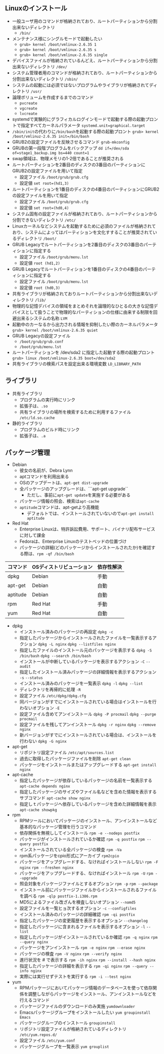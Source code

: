 ## Linuxのインストール

- 一般ユーザ用のコマンドが格納されており、ルートパーティションから分割出来ないディレクトリ
    - ```/bin/```
- メンテナンス様にシングルモードで起動したい
    - ```grub> kernel /boot/vmlinux-2.6.35 1``` 
    - ```grub> kernel /boot/vmlinux-2.6.35 s``` 
    - ```grub> kernel /boot/vmlinux-2.6.35 single``` 
- デバイスファイルが格納されているんどえ、ルートパーティションから分割出来ないディレクトリ ```/dev/```
- システム管理者用のコマンドが格納されており、ルートパーティションから分割出来ないディレクトリ ```/sbin/```
- システムの起動には必須ではないプログラムやライブラリが格納されてディレクトリ ```/usr/```
- 論理ボリュームを作成するまでのコマンド
    - ```pvcreate```
    - ```vgcreate```
    - ```lvcreate```
- systemdで実験的にグラフィカルログインモードで起動する際の起動プロントで指定すべてカーネルパラメータ ```systemd.unit=graphical.target```
- ```/sbin/init```の代わりに```/bin/bash```を起動する際の起動プロント ```grub> kernel /boot/vmlinuz-2.6.35 init=/bin/bash```
- GRUB2の設定ファイルを反映させるコマンド ```grub-mkconfig```
- GRUBの第一段階プログラムをバックアップ ```dd if=/dev/sda of=stage1_backup.img bs=440 count=1```
- swap領域は、物理メモリの1-2倍であることが推奨される
- ルートパーティションを2番目のディスクの3番目のパーティションにGRUB2の設定ファイルを用いて指定
    - 設定ファイル ```/boot/grub/grub.cfg```
    - 設定値 ```set root=(hd1,3)```
- ルートパーティションを1番目のディスクの4番目のパーティションにGRUB2の設定ファイルを用いて指定
    - 設定ファイル ```/boot/grub/grub.cfg```
    - 設定値 ```set root=(hd0,4)```
- システム固有の設定ファイルが格納されており、ルートパーティションから分割できないディレクトリ ```/etc/```
- Linuxカーネルなどシステムを起動するために必須のファイルが格納されており、システムによってはパーティションを文化すすることが推奨されているディレクトリ ```/boot/```
- GRUB Legacyでルートパーティションを2番目のディスクの3番目のパーティションに指定する
    - 設定ファイル ```/boot/grub/menu.lst```
    - 設定値 ```root (hd1,2)```
- GRUB Legacyでルートパーティションを1番目のディスクの4番目のパーティションに指定する
    - 設定ファイル ```/boot/grub/menu.lst```
    - 設定値 ```root (hd0,3)```
- 共有ライブラリが格納されておりルートパーティションから分割出来ないディレクトリ ```/lib/```
- 物理的な記憶デバイスの領域をまとめそれを論理的なひとるの大きな記憶デバイスとして扱うことで物理的なパーティションの仕様に由来する制限を回避出来るシステムの名称 ```LVM```
- 起動中のカーなるから出力される情報を抑制したい際のカーネルパラメータ ```grub> kernel /boot/vmlinux-2.6.35 quiet```
- GRUB Legacyの設定ファイル
    - ```/boot/grub/grub.conf```
    - ```/boot/grub/menu.lst```
- ルートパーティションを /dev/sda2 に指定した起動する際の起動プロント ```grub> linux /boot/vmlinux-2.6.35 boot=/dev/sda2```
- 共有ライブラリの検索パスを設定出来る環境変数 ```LD_LIBRARY_PATH```

## ライブラリ

- 共有ライブラリ
    - プログラムの実行時にリンク
    - 拡張子は、```.so```
    - 共有ライブラリの場所を検索するために利用するファイル ```/etc/ld.so.cache```
- 静的ライブラリ
    - プログラムのビルド時にリンク
    - 拡張子は、```.a```

## パッケージ管理

- Debian
    - 彼女の名前が、Debra Lynn
    - aptコマンドを利用出来る
    - OSのアップデートは、```apt-get dist-upgrade```
    - 全パッケージのアップグレードは、```apt-get upgrade``
        - ただし、事前に```apt-get update```を実施する必要がある
    - パッケージ情報の照会、検索は```apt-cache```
    - ```aptitude```コマンドは、apt-getより高機能
        - デフォルトでは、インストールされていないので```apt-get install aptitude```
- Red Hat
    - Enterprise Linuxは、特許訴訟費用、サポート、バイナリ配布サービスに対して課金
    - Fedoraは、Enterprise Linuxのテストベッドの位置づけ
    - パッケージの詳細(どのパッケージからインストールされたか)を確認する際は、```rpm -qf /bin/bash```

| コマンド | OSディストリビューション | 依存性解決 |
|----------|--------------------------|------------|
| dpkg     | Debian                   | 手動       |
| apt-get  | Debian                   | 自動       |
| aptitude | Debian                   | 自動       |
| rpm      | Red Hat                  | 手動       |
| yum      | Red Hat                  | 自動       |

- dpkg
    - インストール済みのパッケージの再設定 ```dpkg -c```
    - 指定したパッケージからインストールされたファイルを一覧表示するアクション ```dpkg -L nginx```  ```dpkg --listfiles nginx```
    - 指定したファイルのインストール元のパッケージを表示する ```dpkg -S /bin/bash``` ```dpkg --search /bin/bash```
    - インストールが中断しているパッケージを表示するアクション ```-C``` ```--audit```
    - 指定したインストール済みパッケージの詳細情報を表示するアクション ```-s``` ```--status```
    - インストール済みのパッケージを一覧表示 ```dpkg -l``` ```dpkg --list```
    - ディレクトリを再帰的に処理 ```-R```
    - 設定ファイル ```/etc/dpkg/dpkg.cfg```
    - 同バージョンがすでにインストールされている場合はインストールを行わないオプション ```-E```
    - 設定ファイル含めてアンインストール ```dpkg -P procmail``` ```dpkg --purge procmail```
    - 設定ファイルを残してアンインストール ```dpkg -r nginx``` ```dpkg --remove nginx```
    - 新バージョンがすでにインストールされている場合は、インストールを行わない ```dpkg -G nginx```
- apt-get
    - リポジトリ設定ファイル ```/etc/apt/sources.list```
    - 過去に取得したパッケージファイルを削除 ```apt-get clean```
    - パッケージをインストールまたはアップグレードする ```apt-get install nginx```
- apt-cache
    - 指定したパッケージが依存しているパッケージの名前を一覧表示する ```apt-cache depends nginx```
    - 指定したパッケージのサイズやファイル名などを含めた情報を表示するサブコマンド ```apt-cache show nginx```
    - 指定しｔパッケージへ依存しているパッケージを含めた詳細情報を表示 ```apt-cache showpkg```
- rpm
    - RPMツールにおいてパッケージのインストール、アンインストールなど基本的なパッケージ管理を行うコマンド
    - 依存関係を無視ししてインストール ```rpm -e --nodeps postfix```
    - パッケージがインストールされているか確認 ```rpm -q postfix``` ```rpm --query postfix```
    - インストールされている全パッケージの検査 ```rpm -Va```
    - rpm系パッケージをcpio形式にアーカイブ ```rpm2cpio```
    - パッケージをアップグレードする、なければインストールしない ```rpm -F nginx``` ```rpm --freshen nginx```
    - パッケージをアップグレードする、なければインストール ```rpm -U``` ```rpm --upgrade```
    - 照会対象をパッケージファイルとするオプション ```rpm -p``` ```rpm --package```
    - インストール前にパッケージファイルからインストールされるファイルを調べる ```rpm -qlp postfix-1.i386.rpm```
    - MD5によるファイル改ざんを検査しないオプション ```--nomd5```
    - 設定ファイルを一覧ヒョ次するオプション ```-c``` ```--configfiles```
    - インストール済みのパッケージの詳細確認 ```rpm -qi postfix```
    - 指定したパッケージの変更履歴を表示するオプション ```--changelog```
    - 指定したパッケージに含まれるファイルを表示するオプション ```-l``` ```--list```
    - 指定したパッケージがインストールされているか確認 ```rpm -q nginx``` ```rpm --query nginx```
    - パッケージをアンインストール ```rpm -e nginx``` ```rpm --erase nginx```
    - パッケージの検査 ```rpm -V nginx``` ```rpm --verify nginx```
    - 進行状況を # で表示する ```rpm -ih nginx``` ```rpm --install --hash nginx```
    - 指定したパッケージの詳細を表示する ```rpm -qi nginx``` ```rpm --query --info nginx```
    - 実際には実行せずテストを実行する ```rpm -i --test nginx```
- yum
    - RPMパッケージにおいてパッケージ情報のデータベースを使って依存関係を調整しながらパッケージをインストール、アンインストールなどを行えるコマンド
    - パッケージファイルのダウンロードのみ実施 ```yumdownloader```
    - Emacsパッケージグループをインストールしたい ```yum groupinstall Emacs```
    - パッケージグループのインストール ```groupinstall```
    - リポジトリ設定ファイルが格納されているディレクトリ ```/etc/yum.repos.d/```
    - 設定ファイル ```/etc/yum.conf```
    - パッケージグループを一覧表示 ```yum grouplist```
